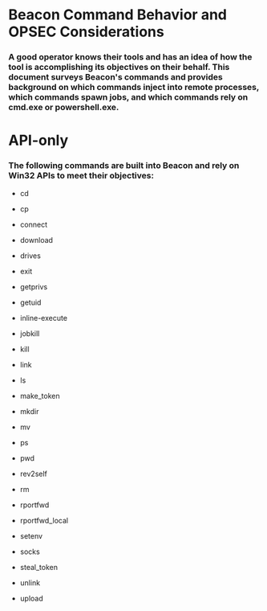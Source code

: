 # Beacon Command Behavior and OPSEC Considerations

### A good operator knows their tools and has an idea of how the tool is accomplishing its objectives on their behalf. This document surveys Beacon's commands and provides background on which commands inject into remote processes, which commands spawn jobs, and which commands rely on cmd.exe or powershell.exe.

# API-only

### The following commands are built into Beacon and rely on Win32 APIs to meet their objectives:

 - cd

 - cp

 - connect

 - download

 - drives

 - exit

 - getprivs

 - getuid

 - inline-execute

 - jobkill

 - kill

 - link

 - ls

 - make_token

 - mkdir

 - mv

 - ps

 - pwd

 - rev2self

 - rm

 - rportfwd

 - rportfwd_local

 - setenv

 - socks

 - steal_token

 - unlink

 - upload
